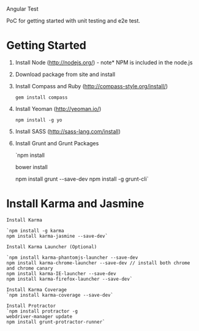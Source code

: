 Angular Test

PoC for getting started with unit testing and e2e test.

Getting Started
===============

1. Install Node (<http://nodejs.org/>) - note\* NPM is included in the node.js

2. Download package from site and install

3. Install Compass and Ruby (<http://compass-style.org/install/>)

    `gem install compass`

4. Install Yeoman (<http://yeoman.io/>)

    `npm install -g yo`

5. Install SASS (<http://sass-lang.com/install>)

6. Install Grunt and Grunt Packages

    `npm install

    bower install

    npm install grunt --save-dev
    npm install -g grunt-cli`

Install Karma and Jasmine
=========================

    Install Karma

    `npm install -g karma
    npm install karma-jasmine --save-dev`

    Install Karma Launcher (Optional)

    `npm install karma-phantomjs-launcher --save-dev
    npm install karma-chrome-launcher --save-dev // install both chrome and chrome canary
    npm install karma-IE-launcher --save-dev
    npm install karma-firefox-launcher --save-dev`

    Install Karma Coverage
    `npm install karma-coverage --save-dev`

    Install Protractor
    `npm install protractor -g
    webdriver-manager update
    npm install grunt-protractor-runner`